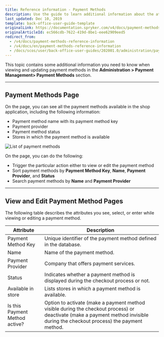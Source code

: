 ```yaml
---
title: Reference information - Payment Methods
description: Use the guide to learn additional information about the attributes you can use when managing payment methods in the Back Office.
last_updated: Dec 10, 2019
template: back-office-user-guide-template
originalLink: https://documentation.spryker.com/v4/docs/payment-methods-reference-information
originalArticleId: ec566cdb-7622-419d-8be1-eee62909eed5
redirect_from:
  - /v4/docs/payment-methods-reference-information
  - /v4/docs/en/payment-methods-reference-information
  - /docs/scos/user/back-office-user-guides/202001.0/administration/payment-methods/references/payment-methods-reference-information.html
---
```


This topic contains some additional information you need to know when viewing and updating payment methods in the **Administration > Payment Management> Payment Methods** section.
***
## Payment Methods Page
On the page, you can see all the payment methods available in the shop application, including the following information:

* Payment method name with its payment method key
* Payment provider
* Payment method status
* Stores in which the payment method is available

![List of payment methods](https://spryker.s3.eu-central-1.amazonaws.com/docs/User+Guides/Back+Office+User+Guides/Administration/Payment+Management/Payment+Methods/References/Payments%3A+Reference+Information/payment-methods-page.png)

On the page, you can do the following:

* Trigger the particular action either to view or edit the payment method
* Sort payment methods by **Payment Method Key**, **Name**, **Payment Provider**, and **Status**
* Search payment methods by **Name** and **Payment Provider**

***
## View and Edit Payment Method Pages

The following table describes the attributes you see, select, or enter while viewing or editing a payment method.

| Attribute | Description |
| --- | --- |
| Payment Method Key | Unique identifier of the payment method defined in the database. |
| Name | Name of the payment method. |
| Payment Provider | Company that offers payment services. |
| Status | Indicates whether a payment method is displayed during the checkout process or not. |
| Available in store | Lists stores in which a payment method is available. |
| Is this Payment Method active? | Option to activate (make a payment method visible during the checkout process) or deactivate (make a payment method invisible during the checkout process) the payment method. |
